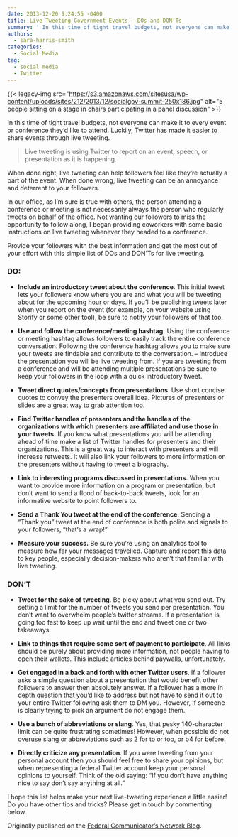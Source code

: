 ```yaml
---
date: 2013-12-20 9:24:55 -0400
title: Live Tweeting Government Events – DOs and DON’Ts
summary: ' In this time of tight travel budgets, not everyone can make it to every event or conference they&rsquo;d like to attend. Luckily, Twitter has made it easier to share events through live tweeting. Live tweeting is using Twitter'
authors:
  - sara-harris-smith
categories:
  - Social Media
tag:
  - social media
  - Twitter
---
```


{{< legacy-img src="https://s3.amazonaws.com/sitesusa/wp-content/uploads/sites/212/2013/12/socialgov-summit-250x186.jpg" alt="5 people sitting on a stage in chairs participating in a panel discussion" >}}

In this time of tight travel budgets, not everyone can make it to every event or conference they’d like to attend. Luckily, Twitter has made it easier to share events through live tweeting.

> Live tweeting is using Twitter to report on an event, speech, or presentation as it is happening.

When done right, live tweeting can help followers feel like they’re actually a part of the event. When done wrong, live tweeting can be an annoyance and deterrent to your followers.

In our office, as I’m sure is true with others, the person attending a conference or meeting is not necessarily always the person who regularly tweets on behalf of the office. Not wanting our followers to miss the opportunity to follow along, I began providing coworkers with some basic instructions on live tweeting whenever they headed to a conference.

Provide your followers with the best information and get the most out of your effort with this simple list of DOs and DON’Ts for live tweeting.

### DO:

  * <p dir="ltr">
      <strong>Include an introductory tweet about the conference</strong>. This initial tweet lets your followers know where you are and what you will be tweeting about for the upcoming hour or days. If you’ll be publishing tweets later when you report on the event (for example, on your website using Storify or some other tool), be sure to notify your followers of that too.
    </p>

  * <p dir="ltr">
      <strong>Use and follow the conference/meeting hashtag.</strong> Using the conference or meeting hashtag allows followers to easily track the entire conference conversation. Following the conference hashtag allows you to make sure your tweets are findable and contribute to the conversation. – Introduce the presentation you will be live tweeting from. If you are tweeting from a conference and will be attending multiple presentations be sure to keep your followers in the loop with a quick introductory tweet.
    </p>

  * <p dir="ltr">
      <strong>Tweet direct quotes/concepts from presentations</strong>. Use short concise quotes to convey the presenters overall idea. Pictures of presenters or slides are a great way to grab attention too.
    </p>

  * <p dir="ltr">
      <strong>Find Twitter handles of presenters and the handles of the organizations with which presenters are affiliated and use those in your tweets.</strong> If you know what presentations you will be attending ahead of time make a list of Twitter handles for presenters and their organizations. This is a great way to interact with presenters and will increase retweets. It will also link your followers to more information on the presenters without having to tweet a biography.
    </p>

  * <p dir="ltr">
      <strong>Link to interesting programs discussed in presentations.</strong> When you want to provide more information on a program or presentation, but don’t want to send a flood of back-to-back tweets, look for an informative website to point followers to.
    </p>

  * <p dir="ltr">
      <strong>Send a Thank You tweet at the end of the conference</strong>. Sending a “Thank you” tweet at the end of conference is both polite and signals to your followers, “that’s a wrap!”
    </p>

  * <p dir="ltr">
      <strong>Measure your success.</strong> Be sure you’re using an analytics tool to measure how far your messages travelled. Capture and report this data to key people, especially decision-makers who aren’t that familiar with live tweeting.
    </p>

### DON’T

  * <p dir="ltr">
      <strong>Tweet for the sake of tweeting</strong>. Be picky about what you send out. Try setting a limit for the number of tweets you send per presentation. You don’t want to overwhelm people’s twitter streams. If a presentation is going too fast to keep up wait until the end and tweet one or two takeaways.
    </p>

  * <p dir="ltr">
      <strong>Link to things that require some sort of payment to participate</strong>. All links should be purely about providing more information, not people having to open their wallets. This include articles behind paywalls, unfortunately.
    </p>

  * <p dir="ltr">
      <strong>Get engaged in a back and forth with other Twitter users</strong>. If a follower asks a simple question about a presentation that would benefit other followers to answer then absolutely answer. If a follower has a more in depth question that you’d like to address but not have to send it out to your entire Twitter following ask them to DM you. However, if someone is clearly trying to pick an argument do not engage them.
    </p>

  * <p dir="ltr">
      <strong>Use a bunch of abbreviations or slang</strong>. Yes, that pesky 140-character limit can be quite frustrating sometimes! However, when possible do not overuse slang or abbreviations such as 2 for to or too, or b4 for before.
    </p>

  * <p dir="ltr">
      <strong>Directly criticize any presentation</strong>. If you were tweeting from your personal account then you should feel free to share your opinions, but when representing a federal Twitter account keep your personal opinions to yourself. Think of the old saying: “If you don’t have anything nice to say don’t say anything at all.”
    </p>

<p dir="ltr">
  I hope this list helps make your next live-tweeting experience a little easier! Do you have other tips and tricks? Please get in touch by commenting below.
</p>

Originally published on the <a href="http://fedcommnetwork.blogspot.com/" target="_blank">Federal Communicator’s Network Blog</a>.